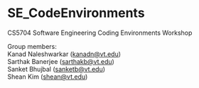 # SE_CodeEnvironments
CS5704 Software Engineering Coding Environments Workshop  

Group members:  
Kanad Naleshwarkar (kanadn@vt.edu)  
Sarthak Banerjee (sarthakb@vt.edu)  
Sanket Bhujbal (sanketb@vt.edu)  
Shean Kim (shean@vt.edu)
